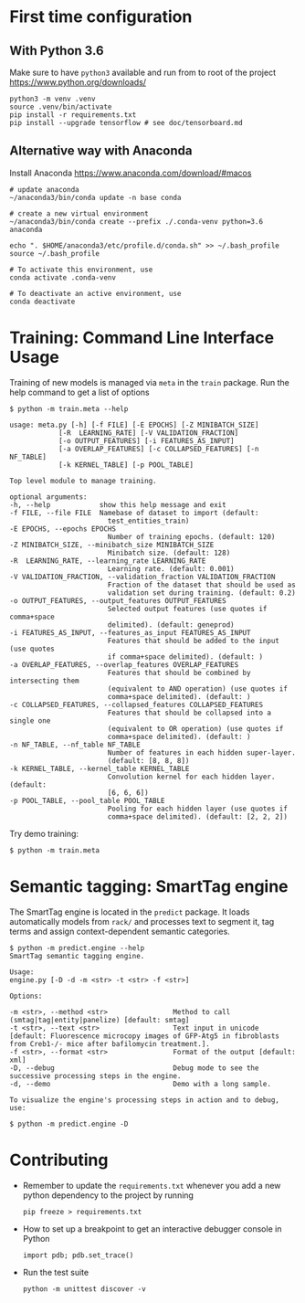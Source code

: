 # First time configuration
## With Python 3.6

Make sure to have `python3` available and run from to root of the project https://www.python.org/downloads/

    python3 -m venv .venv
    source .venv/bin/activate
    pip install -r requirements.txt
    pip install --upgrade tensorflow # see doc/tensorboard.md

## Alternative way with Anaconda
Install Anaconda https://www.anaconda.com/download/#macos

    # update anaconda
    ~/anaconda3/bin/conda update -n base conda

    # create a new virtual environment
    ~/anaconda3/bin/conda create --prefix ./.conda-venv python=3.6 anaconda

    echo ". $HOME/anaconda3/etc/profile.d/conda.sh" >> ~/.bash_profile
    source ~/.bash_profile

    # To activate this environment, use
    conda activate .conda-venv

    # To deactivate an active environment, use
    conda deactivate


# Training: Command Line Interface Usage

Training of new models is managed via `meta` in the `train` package. Run the help command to get a list of options

    $ python -m train.meta --help

    usage: meta.py [-h] [-f FILE] [-E EPOCHS] [-Z MINIBATCH_SIZE]
                [-R  LEARNING_RATE] [-V VALIDATION_FRACTION]
                [-o OUTPUT_FEATURES] [-i FEATURES_AS_INPUT]
                [-a OVERLAP_FEATURES] [-c COLLAPSED_FEATURES] [-n NF_TABLE]
                [-k KERNEL_TABLE] [-p POOL_TABLE]

    Top level module to manage training.

    optional arguments:
    -h, --help            show this help message and exit
    -f FILE, --file FILE  Namebase of dataset to import (default:
                            test_entities_train)
    -E EPOCHS, --epochs EPOCHS
                            Number of training epochs. (default: 120)
    -Z MINIBATCH_SIZE, --minibatch_size MINIBATCH_SIZE
                            Minibatch size. (default: 128)
    -R  LEARNING_RATE, --learning_rate LEARNING_RATE
                            Learning rate. (default: 0.001)
    -V VALIDATION_FRACTION, --validation_fraction VALIDATION_FRACTION
                            Fraction of the dataset that should be used as
                            validation set during training. (default: 0.2)
    -o OUTPUT_FEATURES, --output_features OUTPUT_FEATURES
                            Selected output features (use quotes if comma+space
                            delimited). (default: geneprod)
    -i FEATURES_AS_INPUT, --features_as_input FEATURES_AS_INPUT
                            Features that should be added to the input (use quotes
                            if comma+space delimited). (default: )
    -a OVERLAP_FEATURES, --overlap_features OVERLAP_FEATURES
                            Features that should be combined by intersecting them
                            (equivalent to AND operation) (use quotes if
                            comma+space delimited). (default: )
    -c COLLAPSED_FEATURES, --collapsed_features COLLAPSED_FEATURES
                            Features that should be collapsed into a single one
                            (equivalent to OR operation) (use quotes if
                            comma+space delimited). (default: )
    -n NF_TABLE, --nf_table NF_TABLE
                            Number of features in each hidden super-layer.
                            (default: [8, 8, 8])
    -k KERNEL_TABLE, --kernel_table KERNEL_TABLE
                            Convolution kernel for each hidden layer. (default:
                            [6, 6, 6])
    -p POOL_TABLE, --pool_table POOL_TABLE
                            Pooling for each hidden layer (use quotes if
                            comma+space delimited). (default: [2, 2, 2])

Try demo training:

    $ python -m train.meta


# Semantic tagging: SmartTag engine

The SmartTag engine is located in the `predict` package. It loads automatically models from `rack/` and processes text to segment it, tag terms and assign context-dependent semantic categories.

    $ python -m predict.engine --help
    SmartTag semantic tagging engine.

    Usage:
    engine.py [-D -d -m <str> -t <str> -f <str>]

    Options:

    -m <str>, --method <str>                Method to call (smtag|tag|entity|panelize) [default: smtag]
    -t <str>, --text <str>                  Text input in unicode [default: Fluorescence microcopy images of GFP-Atg5 in fibroblasts from Creb1-/- mice after bafilomycin treatment.].
    -f <str>, --format <str>                Format of the output [default: xml]
    -D, --debug                             Debug mode to see the successive processing steps in the engine.
    -d, --demo                              Demo with a long sample.

    To visualize the engine's processing steps in action and to debug, use:

    $ python -m predict.engine -D


# Contributing

* Remember to update the `requirements.txt` whenever you add a new python dependency to the project by running

    ```
    pip freeze > requirements.txt
    ```

* How to set up a breakpoint to get an interactive debugger console in Python

    ```
    import pdb; pdb.set_trace()
    ```

* Run the test suite

    ```
    python -m unittest discover -v
    ```
